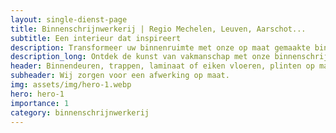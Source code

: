 ```yaml
---
layout: single-dienst-page
title: Binnenschrijnwerkerij | Regio Mechelen, Leuven, Aarschot...
subtitle: Een interieur dat inspireert
description: Transformeer uw binnenruimte met onze op maat gemaakte binnenschrijnwerkerij. Van elegante deuren die een statement maken, tot functionele trappen, van warme, uitnodigende vloeren tot op maat gemaakte kasten die elke centimeter ruimte benutten.
description_long: Ontdek de kunst van vakmanschap met onze binnenschrijnwerkerij. Elk huis verdient de warmte en elegantie die houten elementen bieden. Of het nu gaat om het verfijnen van uw leefruimte met prachtige houten deuren, het verrijken van uw interieur met op maat gemaakte vloeren, of het toevoegen van karakter met een handgemaakte trap, wij hebben de expertise en passie om uw visie tot leven te brengen. Met oog voor detail en een streven naar perfectie, zorgen wij ervoor dat elke creatie niet alleen uw verwachtingen overtreft, maar ook de tand des tijds doorstaat.
header: Binnendeuren, trappen, laminaat of eiken vloeren, plinten op maat...?
subheader: Wij zorgen voor een afwerking op maat.
img: assets/img/hero-1.webp
hero: hero-1
importance: 1
category: binnenschrijnwerkerij
---
```


